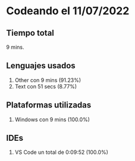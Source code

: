 # Codeando el 11/07/2022

## Tiempo total
9 mins.

## Lenguajes usados
1. Other con 9 mins (91.23%)
1. Text con 51 secs (8.77%)

## Plataformas utilizadas
1. Windows con 9 mins (100.0%)

## IDEs
1. VS Code un total de 0:09:52 (100.0%)
